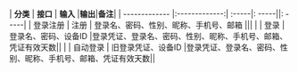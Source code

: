 | **分类**        | **接口**           | **输入**  |**输出**|**备注**|
| ------------- |:-------------:| :-----|: -----||: -----|
| 登录注册      | 注册 |  登录名、密码、性别、昵称、手机号、邮箱 |||
|       | 登录 |  登录名、密码、设备ID |登录凭证、登录名、密码、性别、昵称、手机号、邮箱、凭证有效天数||
|       | 自动登录 |  旧登录凭证、设备ID |登录凭证、登录名、密码、性别、昵称、手机号、邮箱、凭证有效天数||